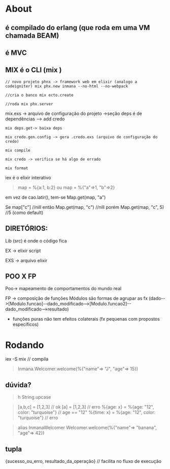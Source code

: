 # About
## é compilado do erlang (que roda em uma VM chamada BEAM)
## é MVC
## MIX é o CLI (mix <cmds>)

``
// novo projeto phnx -> framework web em elixir (analogo a codeigniter)
mix phx.new inmana --no-html --no-webpack
``

``
//cria o banco
mix ecto.create
``

``
//roda
mix phx.server
``

mix.exs -> arquivo de configuração do projeto
->seção deps é de dependências
--> add credo

``
mix deps.get-> baixa deps
``

``
mix credo.gen.config -> gera .credo.exs (arquivo de configuração do credo)
``

``
mix compile
``

``
mix credo -> verifica se há algo de errado
``

``
mix format 
``

iex é o elixir interativo
>map = %{a:1, b:2}
 ou 
>map = %{"a"=>1, "b"=>2}

em vez de cao.latir(), tem-se Map.get(map, "a")

Se 
map["c"] //nill
então
Map.get(map, "c") //nill
porém
Map.get(map, "c", 5) //5 (como default)


## DIRETÓRIOS:

Lib (src) é onde o código fica

EX -> elixir script

EXS -> arquivo elixir

## POO X FP

Poo-> mapeamento de comportamentos do mundo real

FP -> composição de funções
Módulos são formas de agrupar as fx (dado-->[Modulo.funcao]--dado_modificado-->[Modulo.funcao2]--dado_modificado-->resultado)
* funções puras não tem efeitos colaterais (fx pequenas com propostos específicos)

# Rodando

iex -S mix // compila
>Inmana.Welcomer.welcome(%{"name"=> "J", "age"=> 15}) 

## dúvida? 
>h String.upcase

>[a,b,c] = [1,2,3] // ok
>[a] = [1,2,3] // erro
>%{age: x} = %{age: "12", color: "turquoise"} // age == "12" 
>%{time: x} = %{age: "12", color: "turquoise"} // erro

>alias InmanaWelcomer
>Welcomer.welcome(%{"name"=> "banana", "age"=> 42})

## tupla
{sucesso_ou_erro, resultado_da_operação} // facilita no fluxo de execução